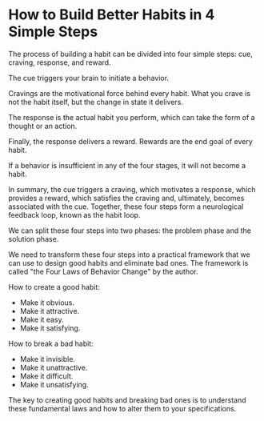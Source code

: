 # How to Build Better Habits in 4 Simple Steps

The process of building a habit can be divided into four simple steps: cue, craving, response, and reward.

The cue triggers your brain to initiate a behavior.

Cravings are the motivational force behind every habit. What you crave is not the habit itself, but the change in state it delivers.

The response is the actual habit you perform, which can take the form of a thought or an action.

Finally, the response delivers a reward. Rewards are the end goal of every habit.

If a behavior is insufficient in any of the four stages, it will not become a habit.

In summary, the cue triggers a craving, which motivates a response, which provides a reward, which satisfies the craving and, ultimately, becomes associated with the cue. Together, these four steps form a neurological feedback loop, known as the habit loop.

We can split these four steps into two phases: the problem phase and the solution phase.

We need to transform these four steps into a practical framework that we can use to design good habits and eliminate bad ones. The framework is called "the Four Laws of Behavior Change" by the author.

How to create a good habit:

- Make it obvious.
- Make it attractive.
- Make it easy.
- Make it satisfying.

How to break a bad habit:

- Make it invisible.
- Make it unattractive.
- Make it difficult.
- Make it unsatisfying.

The key to creating good habits and breaking bad ones is to understand these fundamental laws and how to alter them to your specifications.